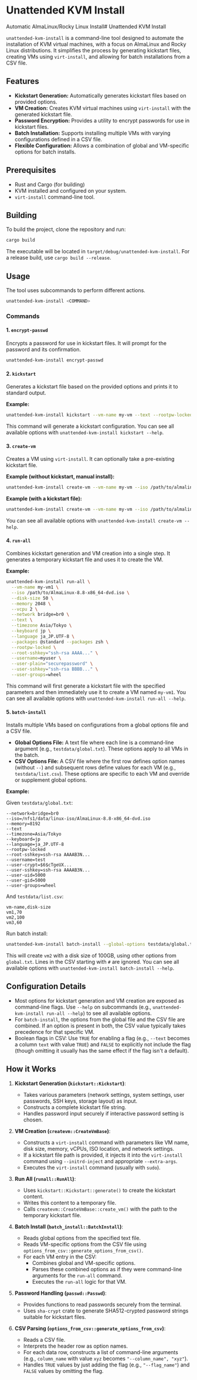 # Unattended KVM Install

Automatic AlmaLinux/Rocky Linux Install# Unattended KVM Install

`unattended-kvm-install` is a command-line tool designed to automate the installation of KVM virtual machines, with a focus on AlmaLinux and Rocky Linux distributions. It simplifies the process by generating kickstart files, creating VMs using `virt-install`, and allowing for batch installations from a CSV file.

## Features

*   **Kickstart Generation:** Automatically generates kickstart files based on provided options.
*   **VM Creation:** Creates KVM virtual machines using `virt-install` with the generated kickstart file.
*   **Password Encryption:** Provides a utility to encrypt passwords for use in kickstart files.
*   **Batch Installation:** Supports installing multiple VMs with varying configurations defined in a CSV file.
*   **Flexible Configuration:** Allows a combination of global and VM-specific options for batch installs.

## Prerequisites

*   Rust and Cargo (for building)
*   KVM installed and configured on your system.
*   `virt-install` command-line tool.

## Building

To build the project, clone the repository and run:

```sh
cargo build
```

The executable will be located in `target/debug/unattended-kvm-install`. For a release build, use `cargo build --release`.

## Usage

The tool uses subcommands to perform different actions.

```sh
unattended-kvm-install <COMMAND>
```

### Commands

#### 1. `encrypt-passwd`

Encrypts a password for use in kickstart files. It will prompt for the password and its confirmation.

```sh
unattended-kvm-install encrypt-passwd
```

#### 2. `kickstart`

Generates a kickstart file based on the provided options and prints it to standard output.

**Example:**
```sh
unattended-kvm-install kickstart --vm-name my-vm --text --rootpw-locked --root-sshkey "your-ssh-public-key" --username testuser --user-plain "password123" > my-vm.ks
```
This command will generate a kickstart configuration. You can see all available options with `unattended-kvm-install kickstart --help`.

#### 3. `create-vm`

Creates a VM using `virt-install`. It can optionally take a pre-existing kickstart file.

**Example (without kickstart, manual install):**
```sh
unattended-kvm-install create-vm --vm-name my-vm --iso /path/to/almalinux.iso
```

**Example (with a kickstart file):**
```sh
unattended-kvm-install create-vm --vm-name my-vm --iso /path/to/almalinux.iso --kickstart ./my-vm.ks
```
You can see all available options with `unattended-kvm-install create-vm --help`.

#### 4. `run-all`

Combines kickstart generation and VM creation into a single step. It generates a temporary kickstart file and uses it to create the VM.

**Example:**
```sh
unattended-kvm-install run-all \
  --vm-name my-vm1 \
  --iso /path/to/AlmaLinux-8.8-x86_64-dvd.iso \
  --disk-size 50 \
  --memory 2048 \
  --vcpu 2 \
  --network bridge=br0 \
  --text \
  --timezone Asia/Tokyo \
  --keyboard jp \
  --language ja_JP.UTF-8 \
  --packages @standard --packages zsh \
  --rootpw-locked \
  --root-sshkey="ssh-rsa AAAA..." \
  --username=myuser \
  --user-plain="securepassword" \
  --user-sshkey="ssh-rsa BBBB..." \
  --user-groups=wheel
```
This command will first generate a kickstart file with the specified parameters and then immediately use it to create a VM named `my-vm1`.
You can see all available options with `unattended-kvm-install run-all --help`.

#### 5. `batch-install`

Installs multiple VMs based on configurations from a global options file and a CSV file.

*   **Global Options File:** A text file where each line is a command-line argument (e.g., `testdata/global.txt`). These options apply to all VMs in the batch.
*   **CSV Options File:** A CSV file where the first row defines option names (without `--`) and subsequent rows define values for each VM (e.g., `testdata/list.csv`). These options are specific to each VM and override or supplement global options.

**Example:**

Given `testdata/global.txt`:
```
--network=bridge=br0
--iso=/nfs1/data/linux-iso/AlmaLinux-8.8-x86_64-dvd.iso
--memory=8192
--text
--timezone=Asia/Tokyo
--keyboard=jp
--language=ja_JP.UTF-8
--rootpw-locked
--root-sshkey=ssh-rsa AAAAB3N...
--username=test
--user-crypt=$6$cTgeUX...
--user-sshkey=ssh-rsa AAAAB3N...
--user-uid=5000
--user-gid=5000
--user-groups=wheel
```

And `testdata/list.csv`:
```csv
vm-name,disk-size
vm1,70
vm2,100
vm3,60
```

Run batch install:
```sh
unattended-kvm-install batch-install --global-options testdata/global.txt --csv-options testdata/list.csv
```
This will create `vm2` with a disk size of 100GB, using other options from `global.txt`. Lines in the CSV starting with `#` are ignored.
You can see all available options with `unattended-kvm-install batch-install --help`.

## Configuration Details

*   Most options for kickstart generation and VM creation are exposed as command-line flags. Use `--help` on subcommands (e.g., `unattended-kvm-install run-all --help`) to see all available options.
*   For `batch-install`, the options from the global file and the CSV file are combined. If an option is present in both, the CSV value typically takes precedence for that specific VM.
*   Boolean flags in CSV: Use `TRUE` for enabling a flag (e.g., `--text` becomes a column `text` with value `TRUE`) and `FALSE` to explicitly not include the flag (though omitting it usually has the same effect if the flag isn't a default).

## How it Works

1.  **Kickstart Generation (`kickstart::Kickstart`)**:
    *   Takes various parameters (network settings, system settings, user passwords, SSH keys, storage layout) as input.
    *   Constructs a complete kickstart file string.
    *   Handles password input securely if interactive password setting is chosen.

2.  **VM Creation (`createvm::CreateVmBase`)**:
    *   Constructs a `virt-install` command with parameters like VM name, disk size, memory, vCPUs, ISO location, and network settings.
    *   If a kickstart file path is provided, it injects it into the `virt-install` command using `--initrd-inject` and appropriate `--extra-args`.
    *   Executes the `virt-install` command (usually with `sudo`).

3.  **Run All (`runall::RunAll`)**:
    *   Uses `kickstart::Kickstart::generate()` to create the kickstart content.
    *   Writes this content to a temporary file.
    *   Calls `createvm::CreateVmBase::create_vm()` with the path to the temporary kickstart file.

4.  **Batch Install (`batch_install::BatchInstall`)**:
    *   Reads global options from the specified text file.
    *   Reads VM-specific options from the CSV file using `options_from_csv::generate_options_from_csv()`.
    *   For each VM entry in the CSV:
        *   Combines global and VM-specific options.
        *   Parses these combined options as if they were command-line arguments for the `run-all` command.
        *   Executes the `run-all` logic for that VM.

5.  **Password Handling (`passwd::Passwd`)**:
    *   Provides functions to read passwords securely from the terminal.
    *   Uses `sha-crypt` crate to generate SHA512-crypted password strings suitable for kickstart files.

6.  **CSV Parsing (`options_from_csv::generate_options_from_csv`)**:
    *   Reads a CSV file.
    *   Interprets the header row as option names.
    *   For each data row, constructs a list of command-line arguments (e.g., `column_name` with value `xyz` becomes `"--column_name", "xyz"`).
    *   Handles `TRUE` values by just adding the flag (e.g., `"--flag_name"`) and `FALSE` values by omitting the flag.

